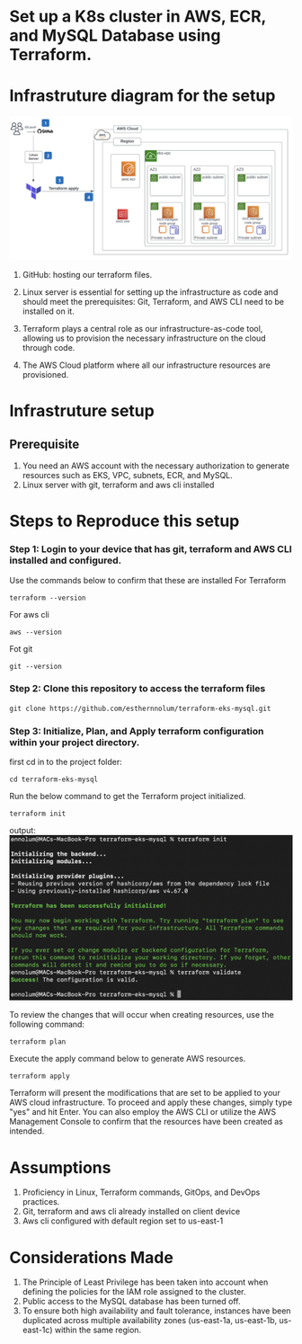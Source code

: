 # Set up a K8s cluster in AWS, ECR, and MySQL Database using Terraform.

# Infrastruture diagram for the setup

![alt text](https://github.com/esthernnolum/terraform-eks-mysql/blob/main/infra-diagram.png?raw=true)

1. GitHub: hosting our terraform files.

2. Linux server is essential for setting up the infrastructure as code and should meet the prerequisites: Git, Terraform, and AWS CLI need to be installed on it.

3. Terraform plays a central role as our infrastructure-as-code tool, allowing us to provision the necessary infrastructure on the cloud through code.

4. The AWS Cloud platform where all our infrastructure resources are provisioned.

# Infrastruture setup
## Prerequisite
1. You need an AWS account with the necessary authorization to generate resources such as EKS, VPC, subnets, ECR, and MySQL.
2. Linux server with git, terraform and aws cli installed

# Steps to Reproduce this setup

### Step 1: Login to your device that has git, terraform and AWS CLI installed and configured.
Use the commands below to confirm that these are installed
For Terraform
```
terraform --version
```
For aws cli
```
aws --version
```
Fot git
```
git --version
```
### Step 2: Clone this repository to access the terraform files
```
git clone https://github.com/esthernnolum/terraform-eks-mysql.git
```
### Step 3: Initialize, Plan, and Apply terraform configuration within your project directory.
first cd in to the project folder:
```
cd terraform-eks-mysql
```
Run the below command to get the Terraform project initialized.
```
terraform init
```
output:
![alt text](https://github.com/esthernnolum/terraform-eks-mysql/blob/main/terraform-init.png?raw=true)

To review the changes that will occur when creating resources, use the following command:
```
terraform plan
```
Execute the apply command below to generate AWS resources.
```
terraform apply
```
Terraform will present the modifications that are set to be applied to your AWS cloud infrastructure. To proceed and apply these changes, simply type "yes" and hit Enter. You can also employ the AWS CLI or utilize the AWS Management Console to confirm that the resources have been created as intended.

# Assumptions
1. Proficiency in Linux, Terraform commands, GitOps, and DevOps practices.
2. Git, terraform and aws cli already installed on client device
3. Aws cli configured with default region set to us-east-1

# Considerations Made

1. The Principle of Least Privilege has been taken into account when defining the policies for the IAM role assigned to the cluster.
2. Public access to the MySQL database has been turned off.
3. To ensure both high availability and fault tolerance, instances have been duplicated across multiple availability zones (us-east-1a, us-east-1b, us-east-1c) within the same region.